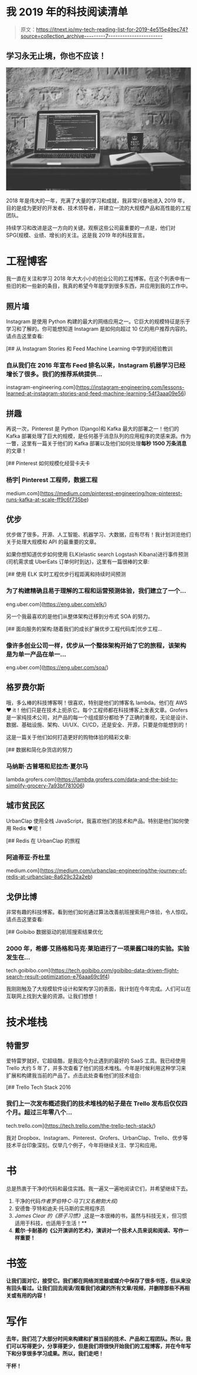# 我 2019 年的科技阅读清单

> 原文：<https://itnext.io/my-tech-reading-list-for-2019-4e515e49ec74?source=collection_archive---------7----------------------->

## 学习永无止境，你也不应该！

![](img/fc8c0f89303c8c9114d425164587d3c2.png)

2018 年是伟大的一年，充满了大量的学习和成就，我非常兴奋地进入 2019 年，目的是成为更好的开发者、技术领导者，并建立一流的大规模产品和高性能的工程团队。

持续学习和改进是这一方向的关键。观察这些公司最重要的一点是，他们对 SPG(规模、业绩、增长)的关注。这是我 2019 年的科技宣言。

# 工程博客

我一直在关注和学习 2018 年大大小小的创业公司的工程博客。在这个列表中有一些旧的和一些新的条目，我真的希望今年能学到很多东西，并应用到我的工作中。

## 照片墙

Instagram 是使用 Python 构建的最大的网络应用之一。它巨大的规模特征是乐于学习和了解的。你可能想知道 Instagram 是如何向超过 10 亿的用户推荐内容的。请点击这里查看:

[](https://instagram-engineering.com/lessons-learned-at-instagram-stories-and-feed-machine-learning-54f3aaa09e56) [## 从 Instagram Stories 和 Feed Machine Learning 中学到的经验教训

### 自从我们在 2016 年宣布 Feed 排名以来，Instagram 机器学习已经增长了很多。我们的推荐系统提供…

instagram-engineering.com](https://instagram-engineering.com/lessons-learned-at-instagram-stories-and-feed-machine-learning-54f3aaa09e56) 

## 拼趣

再说一次，Pinterest 是 Python (Django)和 Kafka 最大的部署之一！他们的 Kafka 部署处理了巨大的规模，是任何基于消息队列的应用程序的灵感来源。作为一瞥，这里有一篇关于他们的 Kafka 部署以及他们如何处理**每秒 1500 万条消息**的文章！

[](https://medium.com/pinterest-engineering/how-pinterest-runs-kafka-at-scale-ff9c6f735be) [## Pinterest 如何规模化经营卡夫卡

### 杨宇| Pinterest 工程师，数据工程

medium.com](https://medium.com/pinterest-engineering/how-pinterest-runs-kafka-at-scale-ff9c6f735be) 

## 优步

优步做了很多。开源、人工智能、机器学习、大数据，应有尽有！我计划浏览他们关于处理大规模和 API 的最重要的文章。

如果你想知道优步如何使用 ELK(elastic search Logstash Kibana)进行事件预测(司机需求或 UberEats 订单何时到达)，这里有一篇很棒的文章:

[](https://eng.uber.com/elk/) [## 使用 ELK 实时工程优步行程距离和持续时间预测

### 为了构建精确且易于理解的工程和运营预测体验，我们建立了一个…

eng.uber.com](https://eng.uber.com/elk/) 

另一个我最喜欢的是他们从整体架构迁移到分布式 SOA 的努力。

[](https://eng.uber.com/soa/) [## 面向服务的架构:随着我们的成长扩展优步工程代码库|优步工程…

### 像许多创业公司一样，优步从一个整体架构开始了它的旅程，该架构是为单一产品在单一…

eng.uber.com](https://eng.uber.com/soa/) 

## 格罗费尔斯

哦，多么棒的科技博客啊！很喜欢，特别是他们的博客名 lambda。他们在 AWS ❤ ️it！他们只是在技术上扼杀它。每个工程师都在科技博客上发表文章。Grofers 是一家纯技术公司，对产品的每一个组成部分都给予了正确的重视，无论是设计、数据、基础设施、架构、UI/UX、CI/CD，还是安全、开源，只要是你能想到的！

这是一篇关于他们如何打造更好的购物体验的精彩文章:

[](https://lambda.grofers.com/data-and-the-bid-to-simplify-grocery-7a93bf781006) [## 数据和简化杂货店的努力

### 马纳斯·古普塔和尼拉杰·夏尔马

lambda.grofers.com](https://lambda.grofers.com/data-and-the-bid-to-simplify-grocery-7a93bf781006) 

## 城市贫民区

UrbanClap 使用全栈 JavaScript，我喜欢他们的技术和产品。特别是他们如何使用 Redis ❤呢！

[](https://medium.com/urbanclap-engineering/the-journey-of-redis-at-urbanclap-8a629c32a2eb) [## Redis 在 UrbanClap 的旅程

### 阿迪蒂亚·乔杜里

medium.com](https://medium.com/urbanclap-engineering/the-journey-of-redis-at-urbanclap-8a629c32a2eb) 

## 戈伊比博

非常有趣的科技博客。看到他们如何通过算法改善航班搜索用户体验，令人惊叹。请点击这里查看:

[](https://tech.goibibo.com/goibibo-data-driven-flight-search-result-optimization-e76aaa69c9f4) [## Goibibo 数据驱动的航班搜索结果优化

### 2000 年，希娜·艾扬格和马克·莱珀进行了一项果酱口味的实验。实验发生在…

tech.goibibo.com](https://tech.goibibo.com/goibibo-data-driven-flight-search-result-optimization-e76aaa69c9f4) 

我刚刚触及了大规模软件设计和架构学习的表面，我计划在今年完成。人们可以在互联网上找到大量的资源。让我们想想！

# 技术堆栈

## 特雷罗

爱特雷罗就好。它超级酷，是我迄今为止遇到的最好的 SaaS 工具。我已经使用 Trello 大约 5 年了，并多次查看了他们的技术堆栈。今年是时候利用这种学习来扩展和构建我当前的产品了。点击此处查看他们的技术组合:

 [## Trello Tech Stack 2016

### 我们上一次发布概述我们的技术堆栈的帖子是在 Trello 发布后仅仅四个月。超过三年零八个…

tech.trello.com](https://tech.trello.com/the-trello-tech-stack/) 

我对 Dropbox、Instagram、Pinterest、Grofers、UrbanClap、Trello、优步等技术平台印象深刻。仅举几个例子，今年将继续关注、学习和应用。

# 书

总是热衷于干净的代码和最佳实践。我一遍又一遍地阅读它们，并希望继续下去。

1.  干净的代码*作者罗伯特·C·马丁(又名鲍勃大叔)*
2.  安德鲁·亨特和迪夫·托马斯的实用程序员
3.  *James Clear 的《原子习惯》*,这是一本很棒的书，虽然与科技无关，但习惯适用于科技，也适用于生活！**
4.  **戴尔·卡耐基的《公开演讲的艺术》，演讲对一个技术人员来说和阅读、写作一样重要！**

# **书签**

**让我们面对它，接受它。我们都在网络浏览器或媒介中保存了很多书签，但从来没有回头看过。让我们回去阅读/观看我们收藏的所有文章/视频，并删除那些不再相关或有用的内容！**

# **写作**

**去年，我们花了大部分时间来构建和扩展当前的技术、产品和工程团队。所以，我们可以写得更少，分享得更少，但是我们将很快开始我们的工程博客，并在今年写下和分享很多学习成果。所以，我们走吧！**

**干杯！**